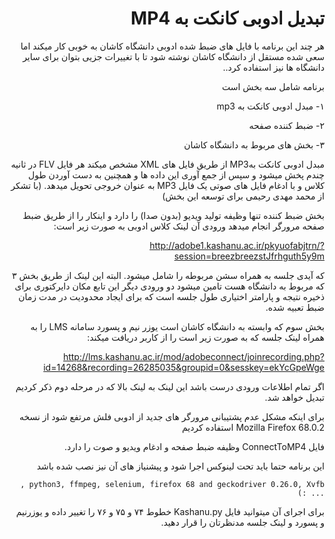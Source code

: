 <div dir="rtl">

# تبدیل ادوبی کانکت به MP4
هر چند این برنامه با فایل های ضبط شده ادوبی دانشگاه کاشان به خوبی کار میکند اما سعی شده مستقل از دانشگاه کاشان نوشته شود تا با تغییرات جزیی بتوان برای سایر دانشگاه ها نیز استفاده کرد..

برنامه شامل سه بخش است

۱- مبدل ادوبی کانکت به mp3

۲- ضبط کننده صفحه

۳- بخش های مربوط به دانشگاه کاشان

مبدل ادوبی کانکت بهMP3 از طریق فایل های XML مشخص میکند هر فایل FLV در ثانیه چندم پخش میشود و سپس از جمع آوری این داده ها و همچنین به دست آوردن طول کلاس و با ادغام فایل های صوتی یک فایل MP3 به عنوان خروجی تحویل میدهد. (با تشکر از محمد مهدی رحیمی برای توسعه این بخش)

بخش ضبط کننده تنها وظیفه تولید ویدیو (بدون صدا) را دارد و اینکار را از طریق ضبط صفحه مرورگر انجام میدهد ورودی آن لینک کلاس ادوبی به صورت زیر است:

http://adobe1.kashanu.ac.ir/pkyuofabjtrn/?session=breezbreezstJfrhguth5y9m

که  آیدی جلسه به همراه سشن مربوطه را شامل میشود. البته این لینک از طریق بخش ۳ که مربوط به دانشگاه هست تامین میشود
دو ورودی دیگر این تابع مکان دایرکتوری برای ذخیره نتیجه و پارامتر اختیاری طول جلسه است که برای ایجاد محدودیت در مدت زمان ضبط تعبیه شده. 

بخش سوم که وابسته به دانشگاه کاشان است یوزر نیم و پسورد سامانه LMS را به همراه لینک جلسه که به صورت زیر است را از کاربر دریافت میکند:

http://lms.kashanu.ac.ir/mod/adobeconnect/joinrecording.php?id=14268&recording=26285035&groupid=0&sesskey=ekYcGpeWge

اگر تمام اطلاعات ورودی درست باشد این لینک به لینک بالا که در مرحله دوم ذکر کردیم تبدیل خواهد شد.

برای اینکه مشکل عدم پشتیبانی مرورگر های جدید از ادوبی فلش مرتفع شود از نسخه Mozilla Firefox 68.0.2 استفاده کردیم

فایل ConnectToMP4 وظیفه ضبط صفحه و ادغام ویدیو و صوت را دارد.

این برنامه حتما باید تحت لینوکس اجرا شود و پیشنیاز های آن نیز نصب شده باشد
```
python3, ffmpeg, selenium, firefox 68 and geckodriver 0.26.0, Xvfb , ... :)
```
برای اجرای آن میتوانید فایل Kashanu.py خطوط ۷۴ و ۷۵ و ۷۶ را تغییر داده و یوزرنیم و پسورد و لینک جلسه مدنظرتان را قرار دهید.


